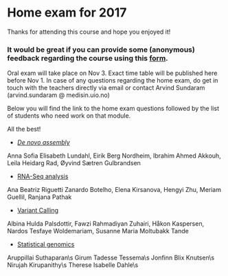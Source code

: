 # Home exam for 2017

Thanks for attending this course and hope you enjoyed it!

### It would be great if you can provide some (anonymous) feedback regarding the course using this [form](https://skjema.uio.no/88320).

Oral exam will take place on Nov 3. Exact time table will be published here before Nov 1.
In case of any questions regarding the home exam, do get in touch with the teachers directly via email or contact Arvind Sundaram (arvind.sundaram @ medisin.uio.no)

Below you will find the link to the home exam questions followed by the list of students who need work on that module.

All the best!

* [*De novo assembly*]()

Anna Sofia Elisabeth Lundahl, Eirik Berg Nordheim, Ibrahim Ahmed Akkouh,  Leila Heidarg Rad, Øyvind Sætren Gulbrandsen  


* [RNA-Seq analysis](https://github.com/lexnederbragt/INF-BIOx121/raw/2017/misc/RNAseq_home_exam_2017.pdf)  

Ana Beatriz Riguetti Zanardo Botelho, Elena Kirsanova, Hengyi Zhu, Meriam Guellil, Ranjana Pathak  

* [Variant Calling]() 

Albina Hulda Palsdottir, Fawzi Rahmadiyan Zuhairi, Håkon Kaspersen, Nardos Tesfaye Woldemariam, Susanne Maria Moltubakk Tande  

* [Statistical genomics]()  

Aruppillai Suthaparan\s
Girum Tadesse Tessema\s
Jonfinn Blix Knutsen\s
Nirujah Kirupanithy\s
Therese Isabelle Dahle\s
